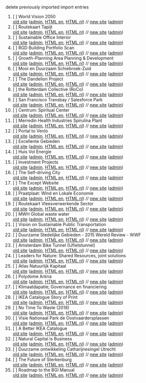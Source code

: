 delete previously imported
import entries
1. [ ] World Vision 2050\
  [old site](https://except.nl/en/projects/644-world-vision-2050)
  ([admin](http://except.nl/admin/main/project/644/),
  [HTML en](file:///C:/Users/luzdealba/OneDrive/Work/Except/backups/projects/644_en.txt),
  [HTML nl](file:///C:/Users/luzdealba/OneDrive/Work/Except/backups/projects/644_nl.txt)) //
  [new site](https://except.eco/projects/world-vision-2050/)
  ([admin](https://except.eco/admin/pages/958/edit/))
2. [ ] Routekaart Tapijt\
  [old site](https://except.nl/en/projects/325-routekaart-tapijt)
  ([admin](http://except.nl/admin/main/project/325/),
  [HTML en](file:///C:/Users/luzdealba/OneDrive/Work/Except/backups/projects/325_en.txt),
  [HTML nl](file:///C:/Users/luzdealba/OneDrive/Work/Except/backups/projects/325_nl.txt)) //
  [new site](https://except.eco/projects/routekaart-tapijt/)
  ([admin](https://except.eco/admin/pages/959/edit/))
3. [ ] Sustainable Office Interior\
  [old site](https://except.nl/en/projects/9-sustainable-office-interior)
  ([admin](http://except.nl/admin/main/project/9/),
  [HTML en](file:///C:/Users/luzdealba/OneDrive/Work/Except/backups/projects/9_en.txt),
  [HTML nl](file:///C:/Users/luzdealba/OneDrive/Work/Except/backups/projects/9_nl.txt)) //
  [new site](https://except.eco/projects/sustainable-office-interior/)
  ([admin](https://except.eco/admin/pages/960/edit/))
4. [ ] RGD Building Portfolio Scan\
  [old site](https://except.nl/en/projects/10-rgd-building-portfolio-scan)
  ([admin](http://except.nl/admin/main/project/10/),
  [HTML en](file:///C:/Users/luzdealba/OneDrive/Work/Except/backups/projects/10_en.txt),
  [HTML nl](file:///C:/Users/luzdealba/OneDrive/Work/Except/backups/projects/10_nl.txt)) //
  [new site](https://except.eco/projects/rgd-building-portfolio-scan/)
  ([admin](https://except.eco/admin/pages/961/edit/))
5. [ ] Growth-Planning Area Planning & Development\
  [old site](https://except.nl/en/projects/12-growth-planning-area-planning-developm)
  ([admin](http://except.nl/admin/main/project/12/),
  [HTML en](file:///C:/Users/luzdealba/OneDrive/Work/Except/backups/projects/12_en.txt),
  [HTML nl](file:///C:/Users/luzdealba/OneDrive/Work/Except/backups/projects/12_nl.txt)) //
  [new site](https://except.eco/projects/growth-planning-area-planning-developm/)
  ([admin](https://except.eco/admin/pages/962/edit/))
6. [ ] Mooi en Duurzaam Schiebroek-Zuid\
  [old site](https://except.nl/en/projects/56-mooi-en-duurzaam-schiebroek-zuid)
  ([admin](http://except.nl/admin/main/project/56/),
  [HTML en](file:///C:/Users/luzdealba/OneDrive/Work/Except/backups/projects/56_en.txt),
  [HTML nl](file:///C:/Users/luzdealba/OneDrive/Work/Except/backups/projects/56_nl.txt)) //
  [new site](https://except.eco/projects/mooi-en-duurzaam-schiebroek-zuid/)
  ([admin](https://except.eco/admin/pages/963/edit/))
7. [ ] The Dandelion Project\
  [old site](https://except.nl/en/projects/63-the-dandelion-project)
  ([admin](http://except.nl/admin/main/project/63/),
  [HTML en](file:///C:/Users/luzdealba/OneDrive/Work/Except/backups/projects/63_en.txt),
  [HTML nl](file:///C:/Users/luzdealba/OneDrive/Work/Except/backups/projects/63_nl.txt)) //
  [new site](https://except.eco/projects/the-dandelion-project/)
  ([admin](https://except.eco/admin/pages/964/edit/))
8. [ ] the Rotterdam Collective (RoCo)\
  [old site](https://except.nl/en/projects/67-the-rotterdam-collective-roco)
  ([admin](http://except.nl/admin/main/project/67/),
  [HTML en](file:///C:/Users/luzdealba/OneDrive/Work/Except/backups/projects/67_en.txt),
  [HTML nl](file:///C:/Users/luzdealba/OneDrive/Work/Except/backups/projects/67_nl.txt)) //
  [new site](https://except.eco/projects/the-rotterdam-collective-roco/)
  ([admin](https://except.eco/admin/pages/965/edit/))
9. [ ] San Francisco Transbay / Salesforce Park\
  [old site](https://except.nl/en/projects/73-san-francisco-transbay-salesforce-park)
  ([admin](http://except.nl/admin/main/project/73/),
  [HTML en](file:///C:/Users/luzdealba/OneDrive/Work/Except/backups/projects/73_en.txt),
  [HTML nl](file:///C:/Users/luzdealba/OneDrive/Work/Except/backups/projects/73_nl.txt)) //
  [new site](https://except.eco/projects/san-francisco-transbay-salesforce-park/)
  ([admin](https://except.eco/admin/pages/966/edit/))
10. [ ] Centrum: Spiritual Center\
  [old site](https://except.nl/en/projects/75-centrum-spiritual-center)
  ([admin](http://except.nl/admin/main/project/75/),
  [HTML en](file:///C:/Users/luzdealba/OneDrive/Work/Except/backups/projects/75_en.txt),
  [HTML nl](file:///C:/Users/luzdealba/OneDrive/Work/Except/backups/projects/75_nl.txt)) //
  [new site](https://except.eco/projects/centrum-spiritual-center/)
  ([admin](https://except.eco/admin/pages/967/edit/))
11. [ ] Merredin Health Industries Spirulina Plant\
  [old site](https://except.nl/en/projects/77-merredin-health-industries-spirulina-pla)
  ([admin](http://except.nl/admin/main/project/77/),
  [HTML en](file:///C:/Users/luzdealba/OneDrive/Work/Except/backups/projects/77_en.txt),
  [HTML nl](file:///C:/Users/luzdealba/OneDrive/Work/Except/backups/projects/77_nl.txt)) //
  [new site](https://except.eco/projects/merredin-health-industries-spirulina-pla/)
  ([admin](https://except.eco/admin/pages/968/edit/))
12. [ ] Portal to Venlo\
  [old site](https://except.nl/en/projects/78-portal-to-venlo)
  ([admin](http://except.nl/admin/main/project/78/),
  [HTML en](file:///C:/Users/luzdealba/OneDrive/Work/Except/backups/projects/78_en.txt),
  [HTML nl](file:///C:/Users/luzdealba/OneDrive/Work/Except/backups/projects/78_nl.txt)) //
  [new site](https://except.eco/projects/portal-to-venlo/)
  ([admin](https://except.eco/admin/pages/969/edit/))
13. [ ] Excellente Gebieden\
  [old site](https://except.nl/en/projects/172-excellente-gebieden)
  ([admin](http://except.nl/admin/main/project/172/),
  [HTML en](file:///C:/Users/luzdealba/OneDrive/Work/Except/backups/projects/172_en.txt),
  [HTML nl](file:///C:/Users/luzdealba/OneDrive/Work/Except/backups/projects/172_nl.txt)) //
  [new site](https://except.eco/projects/excellente-gebieden/)
  ([admin](https://except.eco/admin/pages/970/edit/))
14. [ ] Huis Vol Energie\
  [old site](https://except.nl/en/projects/154-huis-vol-energie)
  ([admin](http://except.nl/admin/main/project/154/),
  [HTML en](file:///C:/Users/luzdealba/OneDrive/Work/Except/backups/projects/154_en.txt),
  [HTML nl](file:///C:/Users/luzdealba/OneDrive/Work/Except/backups/projects/154_nl.txt)) //
  [new site](https://except.eco/projects/huis-vol-energie/)
  ([admin](https://except.eco/admin/pages/971/edit/))
15. [ ] Investment Projects\
  [old site](https://except.nl/en/projects/176-investment-projects)
  ([admin](http://except.nl/admin/main/project/176/),
  [HTML en](file:///C:/Users/luzdealba/OneDrive/Work/Except/backups/projects/176_en.txt),
  [HTML nl](file:///C:/Users/luzdealba/OneDrive/Work/Except/backups/projects/176_nl.txt)) //
  [new site](https://except.eco/projects/investment-projects/)
  ([admin](https://except.eco/admin/pages/972/edit/))
16. [ ] The Self-driving City\
  [old site](https://except.nl/en/projects/590-the-self-driving-city)
  ([admin](http://except.nl/admin/main/project/590/),
  [HTML en](file:///C:/Users/luzdealba/OneDrive/Work/Except/backups/projects/590_en.txt),
  [HTML nl](file:///C:/Users/luzdealba/OneDrive/Work/Except/backups/projects/590_nl.txt)) //
  [new site](https://except.eco/projects/the-self-driving-city/)
  ([admin](https://except.eco/admin/pages/973/edit/))
17. [ ] The Except Website\
  [old site](https://except.nl/en/projects/179-the-except-website)
  ([admin](http://except.nl/admin/main/project/179/),
  [HTML en](file:///C:/Users/luzdealba/OneDrive/Work/Except/backups/projects/179_en.txt),
  [HTML nl](file:///C:/Users/luzdealba/OneDrive/Work/Except/backups/projects/179_nl.txt)) //
  [new site](https://except.eco/projects/the-except-website/)
  ([admin](https://except.eco/admin/pages/974/edit/))
18. [ ] Praatplaat: Wind en Lokale Economie\
  [old site](https://except.nl/en/projects/300-praatplaat-wind-en-lokale-economie)
  ([admin](http://except.nl/admin/main/project/300/),
  [HTML en](file:///C:/Users/luzdealba/OneDrive/Work/Except/backups/projects/300_en.txt),
  [HTML nl](file:///C:/Users/luzdealba/OneDrive/Work/Except/backups/projects/300_nl.txt)) //
  [new site](https://except.eco/projects/praatplaat-wind-en-lokale-economie/)
  ([admin](https://except.eco/admin/pages/975/edit/))
19. [ ] Routekaart Vleesverwerkende Sector\
  [old site](https://except.nl/en/projects/329-routekaart-vleesverwerkende-sector)
  ([admin](http://except.nl/admin/main/project/329/),
  [HTML en](file:///C:/Users/luzdealba/OneDrive/Work/Except/backups/projects/329_en.txt),
  [HTML nl](file:///C:/Users/luzdealba/OneDrive/Work/Except/backups/projects/329_nl.txt)) //
  [new site](https://except.eco/projects/routekaart-vleesverwerkende-sector/)
  ([admin](https://except.eco/admin/pages/976/edit/))
20. [ ] MWH Global waste water\
  [old site](https://except.nl/en/projects/368-mwh-global-waste-water)
  ([admin](http://except.nl/admin/main/project/368/),
  [HTML en](file:///C:/Users/luzdealba/OneDrive/Work/Except/backups/projects/368_en.txt),
  [HTML nl](file:///C:/Users/luzdealba/OneDrive/Work/Except/backups/projects/368_nl.txt)) //
  [new site](https://except.eco/projects/mwh-global-waste-water/)
  ([admin](https://except.eco/admin/pages/977/edit/))
21. [ ] Vision on Sustainable Public Transportation\
  [old site](https://except.nl/en/projects/415-vision-on-sustainable-public-transportat)
  ([admin](http://except.nl/admin/main/project/415/),
  [HTML en](file:///C:/Users/luzdealba/OneDrive/Work/Except/backups/projects/415_en.txt),
  [HTML nl](file:///C:/Users/luzdealba/OneDrive/Work/Except/backups/projects/415_nl.txt)) //
  [new site](https://except.eco/projects/vision-on-sustainable-public-transportat/)
  ([admin](https://except.eco/admin/pages/978/edit/))
22. [ ] Duurzame Stedelijke Gebieden - 2015 Wereld Review - WWF\
  [old site](https://except.nl/en/projects/421-duurzame-stedelijke-gebieden-2015-were)
  ([admin](http://except.nl/admin/main/project/421/),
  [HTML en](file:///C:/Users/luzdealba/OneDrive/Work/Except/backups/projects/421_en.txt),
  [HTML nl](file:///C:/Users/luzdealba/OneDrive/Work/Except/backups/projects/421_nl.txt)) //
  [new site](https://except.eco/projects/duurzame-stedelijke-gebieden-2015-were/)
  ([admin](https://except.eco/admin/pages/979/edit/))
23. [ ] Amsterdam Bike Tunnel (IJfietstunnel)\
  [old site](https://except.nl/en/projects/424-amsterdam-bike-tunnel-ijfietstunnel)
  ([admin](http://except.nl/admin/main/project/424/),
  [HTML en](file:///C:/Users/luzdealba/OneDrive/Work/Except/backups/projects/424_en.txt),
  [HTML nl](file:///C:/Users/luzdealba/OneDrive/Work/Except/backups/projects/424_nl.txt)) //
  [new site](https://except.eco/projects/amsterdam-bike-tunnel-ijfietstunnel/)
  ([admin](https://except.eco/admin/pages/980/edit/))
24. [ ] Leaders for Nature: Shared Resources, joint solutions\
  [old site](https://except.nl/en/projects/459-leaders-for-nature-shared-resources-jo)
  ([admin](http://except.nl/admin/main/project/459/),
  [HTML en](file:///C:/Users/luzdealba/OneDrive/Work/Except/backups/projects/459_en.txt),
  [HTML nl](file:///C:/Users/luzdealba/OneDrive/Work/Except/backups/projects/459_nl.txt)) //
  [new site](https://except.eco/projects/leaders-for-nature-shared-resources-jo/)
  ([admin](https://except.eco/admin/pages/981/edit/))
25. [ ] Atlas Natuurlijk Kapitaal\
  [old site](https://except.nl/en/projects/466-atlas-natuurlijk-kapitaal)
  ([admin](http://except.nl/admin/main/project/466/),
  [HTML en](file:///C:/Users/luzdealba/OneDrive/Work/Except/backups/projects/466_en.txt),
  [HTML nl](file:///C:/Users/luzdealba/OneDrive/Work/Except/backups/projects/466_nl.txt)) //
  [new site](https://except.eco/projects/atlas-natuurlijk-kapitaal/)
  ([admin](https://except.eco/admin/pages/982/edit/))
26. [ ] Polydome Arkna\
  [old site](https://except.nl/en/projects/482-polydome-arkna)
  ([admin](http://except.nl/admin/main/project/482/),
  [HTML en](file:///C:/Users/luzdealba/OneDrive/Work/Except/backups/projects/482_en.txt),
  [HTML nl](file:///C:/Users/luzdealba/OneDrive/Work/Except/backups/projects/482_nl.txt)) //
  [new site](https://except.eco/projects/polydome-arkna/)
  ([admin](https://except.eco/admin/pages/983/edit/))
27. [ ] Klimaatdapatie; Governance en financiering\
  [old site](https://except.nl/en/projects/483-klimaatdapatie-governance-en-financieri)
  ([admin](http://except.nl/admin/main/project/483/),
  [HTML en](file:///C:/Users/luzdealba/OneDrive/Work/Except/backups/projects/483_en.txt),
  [HTML nl](file:///C:/Users/luzdealba/OneDrive/Work/Except/backups/projects/483_nl.txt)) //
  [new site](https://except.eco/projects/klimaatdapatie-governance-en-financieri/)
  ([admin](https://except.eco/admin/pages/984/edit/))
28. [ ] IKEA Catalogue Story of Print\
  [old site](https://except.nl/en/projects/494-ikea-catalogue-story-of-print)
  ([admin](http://except.nl/admin/main/project/494/),
  [HTML en](file:///C:/Users/luzdealba/OneDrive/Work/Except/backups/projects/494_en.txt),
  [HTML nl](file:///C:/Users/luzdealba/OneDrive/Work/Except/backups/projects/494_nl.txt)) //
  [new site](https://except.eco/projects/ikea-catalogue-story-of-print/)
  ([admin](https://except.eco/admin/pages/985/edit/))
29. [ ] No Time To Waste (2018)\
  [old site](https://except.nl/en/projects/606-no-time-to-waste-2018)
  ([admin](http://except.nl/admin/main/project/606/),
  [HTML en](file:///C:/Users/luzdealba/OneDrive/Work/Except/backups/projects/606_en.txt),
  [HTML nl](file:///C:/Users/luzdealba/OneDrive/Work/Except/backups/projects/606_nl.txt)) //
  [new site](https://except.eco/projects/no-time-to-waste-2018/)
  ([admin](https://except.eco/admin/pages/986/edit/))
30. [ ] Visie Nationaal Park de Oostvaardersplassen\
  [old site](https://except.nl/en/projects/554-visie-nationaal-park-de-oostvaardersplas)
  ([admin](http://except.nl/admin/main/project/554/),
  [HTML en](file:///C:/Users/luzdealba/OneDrive/Work/Except/backups/projects/554_en.txt),
  [HTML nl](file:///C:/Users/luzdealba/OneDrive/Work/Except/backups/projects/554_nl.txt)) //
  [new site](https://except.eco/projects/visie-nationaal-park-de-oostvaardersplas/)
  ([admin](https://except.eco/admin/pages/987/edit/))
31. [ ] A Better IKEA Catalogue\
  [old site](https://except.nl/en/projects/558-a-better-ikea-catalogue)
  ([admin](http://except.nl/admin/main/project/558/),
  [HTML en](file:///C:/Users/luzdealba/OneDrive/Work/Except/backups/projects/558_en.txt),
  [HTML nl](file:///C:/Users/luzdealba/OneDrive/Work/Except/backups/projects/558_nl.txt)) //
  [new site](https://except.eco/projects/a-better-ikea-catalogue/)
  ([admin](https://except.eco/admin/pages/988/edit/))
32. [ ] Natural Capital is Business\
  [old site](https://except.nl/en/projects/579-natural-capital-is-business)
  ([admin](http://except.nl/admin/main/project/579/),
  [HTML en](file:///C:/Users/luzdealba/OneDrive/Work/Except/backups/projects/579_en.txt),
  [HTML nl](file:///C:/Users/luzdealba/OneDrive/Work/Except/backups/projects/579_nl.txt)) //
  [new site](https://except.eco/projects/natural-capital-is-business/)
  ([admin](https://except.eco/admin/pages/989/edit/))
33. [ ] Duurzame ontwikkeling Catharijnesingel Utrecht\
  [old site](https://except.nl/en/projects/623-duurzame-ontwikkeling-catharijnesingel-u)
  ([admin](http://except.nl/admin/main/project/623/),
  [HTML en](file:///C:/Users/luzdealba/OneDrive/Work/Except/backups/projects/623_en.txt),
  [HTML nl](file:///C:/Users/luzdealba/OneDrive/Work/Except/backups/projects/623_nl.txt)) //
  [new site](https://except.eco/projects/duurzame-ontwikkeling-catharijnesingel-u/)
  ([admin](https://except.eco/admin/pages/990/edit/))
34. [ ] The Future of Sterkenburg \
  [old site](https://except.nl/en/projects/682-the-future-of-sterkenburg)
  ([admin](http://except.nl/admin/main/project/682/),
  [HTML en](file:///C:/Users/luzdealba/OneDrive/Work/Except/backups/projects/682_en.txt),
  [HTML nl](file:///C:/Users/luzdealba/OneDrive/Work/Except/backups/projects/682_nl.txt)) //
  [new site](https://except.eco/projects/the-future-of-sterkenburg/)
  ([admin](https://except.eco/admin/pages/991/edit/))
35. [ ] Roadmap to the BGI Manual\
  [old site](https://except.nl/en/projects/709-roadmap-to-the-bgi-manual)
  ([admin](http://except.nl/admin/main/project/709/),
  [HTML en](file:///C:/Users/luzdealba/OneDrive/Work/Except/backups/projects/709_en.txt),
  [HTML nl](file:///C:/Users/luzdealba/OneDrive/Work/Except/backups/projects/709_nl.txt)) //
  [new site](https://except.eco/projects/roadmap-to-the-bgi-manual/)
  ([admin](https://except.eco/admin/pages/992/edit/))
